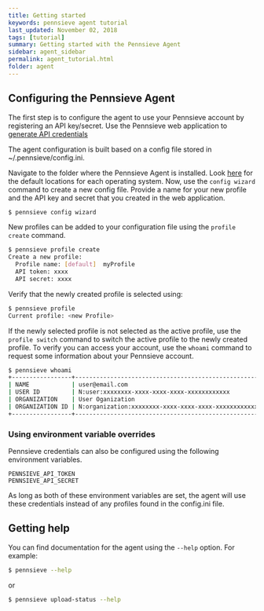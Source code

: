 ```yaml
---
title: Getting started
keywords: pennsieve agent tutorial
last_updated: November 02, 2018
tags: [tutorial]
summary: Getting started with the Pennsieve Agent
sidebar: agent_sidebar
permalink: agent_tutorial.html
folder: agent
---
```


## Configuring the Pennsieve Agent
The first step is to configure the agent to use your Pennsieve account by registering an API key/secret. Use the Pennsieve web application to [generate API credentials](http://help.pennsieve.com/developers/configuration/creating-an-api-key-for-the-pennsieve-clients )

The agent configuration is built based on a config file stored in ~/.pennsieve/config.ini.

Navigate to the folder where the Pennsieve Agent is installed. Look [here](https://developer.pennsieve.io/agent/index.html) for the default locations for each operating system. Now, use the ```config wizard``` command to create a new config file. Provide a name for your new profile and the API key and secret that you created in the web application.

```bash
$ pennsieve config wizard
```

New profiles can be added to your configuration file using the ```profile create``` command.

```bash
$ pennsieve profile create
Create a new profile:
  Profile name: [default]  myProfile
  API token: xxxx
  API secret: xxxx
```

Verify that the newly created profile is selected using:

```bash
$ pennsieve profile
Current profile: <new Profile>
```

If the newly selected profile is not selected as the active profile, use the ```profile switch``` command to switch the active profile to the newly created profile. To verify you can access your account, use the ```whoami``` command to request some information about your Pennsieve account.

```bash
$ pennsieve whoami
+-----------------+-----------------------------------------------------+
| NAME            | user@email.com                                      |
| USER ID         | N:user:xxxxxxxx-xxxx-xxxx-xxxx-xxxxxxxxxxxx         |
| ORGANIZATION    | User Oganization                                    |
| ORGANIZATION ID | N:organization:xxxxxxxx-xxxx-xxxx-xxxx-xxxxxxxxxxxx |
+-----------------+-----------------------------------------------------+
```

### Using environment variable overrides
Pennsieve credentials can also be configured using the following environment variables.

```
PENNSIEVE_API_TOKEN
PENNSIEVE_API_SECRET
```

As long as both of these environment variables are set, the agent will use these credentials instead of any profiles found in the config.ini file.

## Getting help
You can find documentation for the agent using the ```--help``` option.
For example:

```bash
$ pennsieve --help
```
or
```bash
$ pennsieve upload-status --help
```
